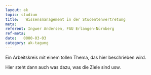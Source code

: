```yaml
---
layout: ak
topic: studium
title:   Wissensmanagement in der Studentenvertretung
meta: 
referent: Ingwer Andersen, FAU Erlangen-Nürnberg
ref-meta: 
date:   0000-03-03
category: ak-tagung
---
```

<p>Ein Arbeitskreis mit einem tollen Thema, das hier beschrieben wird.</p> 

<p>Hier steht dann auch was dazu, was die Ziele sind usw.</p>
